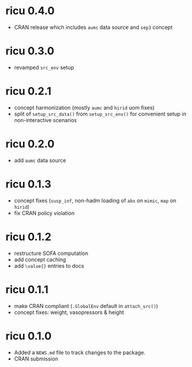 # ricu 0.4.0

* CRAN release which includes `aumc` data source and `sep3` concept

# ricu 0.3.0

* revamped `src_env` setup

# ricu 0.2.1

* concept harmonization (mostly `aumc` and `hirid` uom fixes)
* split of `setup_src_data()` from `setup_src_env()` for convenient setup in
  non-interactive scenarios

# ricu 0.2.0

* add `aumc` data source

# ricu 0.1.3

* concept fixes (`susp_inf`, non-hadm loading of `abx` on `mimic`, `map` on
  `hirid`)
* fix CRAN policy violation

# ricu 0.1.2

* restructure SOFA computation
* add concept caching
* add `\value{}` entries to docs

# ricu 0.1.1

* make CRAN compliant (`.GlobalEnv` default in `attach_src()`)
* concept fixes: weight, vasopressors & height

# ricu 0.1.0

* Added a `NEWS.md` file to track changes to the package.
* CRAN submission
